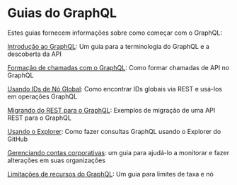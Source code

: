 # Guias do GraphQL
Estes guias fornecem informações sobre como começar com o GraphQL:

[Introdução ao GraphQL](introduction_to_graphql.md): Um guia para a terminologia do GraphQL e a descoberta da API

[Formação de chamadas com o GraphQL](forming-calls-with-graphql.md): Como formar chamadas de API no GraphQL

[Usando IDs de Nó Global](using_global_node_ids.md): Como encontrar IDs globais via REST e usá-los em operações GraphQL

[Migrando do REST para o GraphQL](migrating_from_rest_to_graphql.md): Exemplos de migração de uma API REST para o GraphQL

[Usando o Explorer](using_the_explorer.md): Como fazer consultas GraphQL usando o Explorer do GitHub

[Gerenciando contas corporativas](managing-enterprise-accounts.md): um guia para ajudá-lo a monitorar e fazer alterações em suas organizações

[Limitações de recursos do GraphQL](graphql_resource_limitations.md): Um guia para limites de taxa e nó